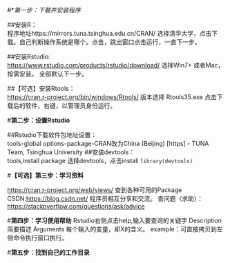 #**第一步：下载并安装程序*  

##安装R：  
程序地址https://mirrors.tuna.tsinghua.edu.cn/CRAN/ 选择清华大学，点击下载。自己判断操作系统是哪个。点击，跳出窗口点击运行，一直下一步。

##安装Rstudio:  
https://www.rstudio.com/products/rstudio/download/ 选择Win7+ 或者Mac，按需安装。 全部默认下一步。

##【可选】安装Rtools：  
https://cran.r-project.org/bin/windows/Rtools/ 版本选择 Rtools35.exe 点击下载后的软件，右键，以管理员身份运行。


#**第二步：设置Rstudio**  

##Rstudio下载软件包地址设置：  
tools-global options-package-CRAN改为China (Beijing) [https] - TUNA Team, Tsinghua University
##安装devtools：  
tools,install package 选择devtools，点击install
```library(devtools)```


#**【可选】第三步：学习资料**  

https://cran.r-project.org/web/views/ 查到各种可用的Package
CSDN:https://blog.csdn.net/ 程序员相互分享和交流。
查问题（求助）：https://stackoverflow.com/questions/ask/advice


#**第四步：学习使用帮助**
Rstudio右侧点击help,输入要查询的关键字
Description 简要描述
Arguments 每个输入的变量，即X的含义。
example：可直接拷贝到左侧命令执行窗口执行。


#**第五步：找到自己的工作目录**
